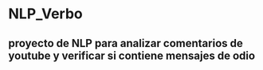 # NLP_Verbo

## proyecto de NLP para analizar comentarios de youtube y verificar si contiene mensajes de odio

